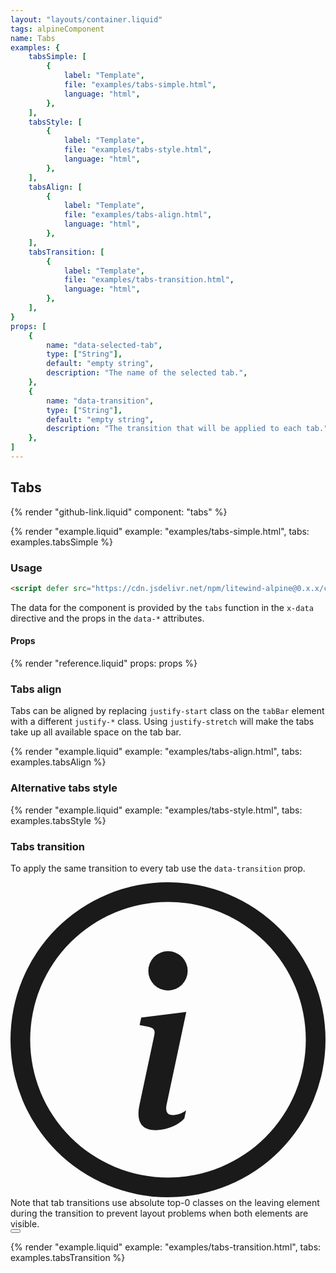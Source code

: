```yaml
---
layout: "layouts/container.liquid"
tags: alpineComponent
name: Tabs
examples: {
    tabsSimple: [
        {
            label: "Template",
            file: "examples/tabs-simple.html",
            language: "html",
        },
    ],
    tabsStyle: [
        {
            label: "Template",
            file: "examples/tabs-style.html",
            language: "html",
        },
    ],
    tabsAlign: [
        {
            label: "Template",
            file: "examples/tabs-align.html",
            language: "html",
        },
    ],
    tabsTransition: [
        {
            label: "Template",
            file: "examples/tabs-transition.html",
            language: "html",
        },
    ],
}
props: [
    {
        name: "data-selected-tab",
        type: ["String"],
        default: "empty string",
        description: "The name of the selected tab.",
    },
    {
        name: "data-transition",
        type: ["String"],
        default: "empty string",
        description: "The transition that will be applied to each tab.",
    },
]
---
```

## Tabs

{% render "github-link.liquid" component: "tabs" %}

{% render "example.liquid" example: "examples/tabs-simple.html", tabs: examples.tabsSimple %}

### Usage

```html
<script defer src="https://cdn.jsdelivr.net/npm/litewind-alpine@0.x.x/components/tabs/dist/cdn.min.js"></script>
```

The data for the component is provided by the `tabs` function in the `x-data` directive and the props in the `data-*` attributes.

#### Props

{% render "reference.liquid" props: props %}

### Tabs align

Tabs can be aligned by replacing `justify-start` class on the `tabBar` element with a different `justify-*` class. Using `justify-stretch` will make the tabs take up all available space on the tab bar.

{% render "example.liquid" example: "examples/tabs-align.html", tabs: examples.tabsAlign %}

### Alternative tabs style

{% render "example.liquid" example: "examples/tabs-style.html", tabs: examples.tabsStyle %}

### Tabs transition

To apply the same transition to every tab use the `data-transition` prop.

<div
  x-data="alert"
  class="flex items-center rounded-md border p-5"
  class-info="text-text-700 dark:text-info-200 bg-info-200/20 dark:bg-info-500/50 border-info-400 dark:border-info-500"
  class-warn="text-text-700 dark:text-warn-200 bg-warn-400/20 dark:bg-warn-500/50 border-warn-400 dark:border-warn-500"
  class-danger="text-text-700 dark:text-danger-200 bg-danger-300/20 dark:bg-danger-500/50 border-danger-400 dark:border-danger-500"
  class-success="text-text-700 dark:text-success-200 bg-success-300/20 dark:bg-success-500/50 border-success-400 dark:border-success-500"
>
  <div class="mr-3 empty:hidden">
    <svg
      xmlns="http://www.w3.org/2000/svg"
      fill="currentColor"
      class="h-6 w-6"
      viewBox="0 0 16 16"
    >
      <path
        d="M8 15A7 7 0 1 1 8 1a7 7 0 0 1 0 14m0 1A8 8 0 1 0 8 0a8 8 0 0 0 0 16"
      />
      <path
        d="m8.93 6.588-2.29.287-.082.38.45.083c.294.07.352.176.288.469l-.738 3.468c-.194.897.105 1.319.808 1.319.545 0 1.178-.252 1.465-.598l.088-.416c-.2.176-.492.246-.686.246-.275 0-.375-.193-.304-.533zM9 4.5a1 1 0 1 1-2 0 1 1 0 0 1 2 0"
      />
    </svg>
  </div>
  <div>
  Note that tab transitions use <span class="code-word">absolute top-0</span> classes on the leaving element during the transition to prevent layout problems when both elements are visible.
  </div>
  <button x-bind="closeButton" class="ml-auto">
    <svg
      xmlns="http://www.w3.org/2000/svg"
      fill="currentColor"
      viewBox="0 0 384 512"
      class="h-6 w-6 text-text-600 dark:text-text-300"
    >
      <path
        d="M342.6 150.6c12.5-12.5 12.5-32.8 0-45.3s-32.8-12.5-45.3 0L192 210.7 86.6 105.4c-12.5-12.5-32.8-12.5-45.3 0s-12.5 32.8 0 45.3L146.7 256 41.4 361.4c-12.5 12.5-12.5 32.8 0 45.3s32.8 12.5 45.3 0L192 301.3 297.4 406.6c12.5 12.5 32.8 12.5 45.3 0s12.5-32.8 0-45.3L237.3 256 342.6 150.6z"
      />
    </svg>
  </button>
</div>

{% render "example.liquid" example: "examples/tabs-transition.html", tabs: examples.tabsTransition %}
